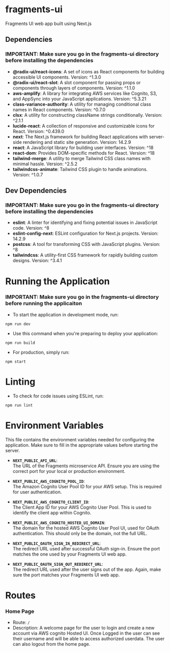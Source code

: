 # fragments-ui

Fragments UI web app built using Next.js

## Dependencies

### IMPORTANT: Make sure you go in the fragments-ui directory before installing the dependencies


- **@radix-ui/react-icons**: A set of icons as React components for building accessible UI components. Version: ^1.3.0
- **@radix-ui/react-slot**: A slot component for passing props or components through layers of components. Version: ^1.1.0
- **aws-amplify**: A library for integrating AWS services like Cognito, S3, and AppSync into your JavaScript applications. Version: ^5.3.21
- **class-variance-authority**: A utility for managing conditional class names in React components. Version: ^0.7.0
- **clsx**: A utility for constructing className strings conditionally. Version: ^2.1.1
- **lucide-react**: A collection of responsive and customizable icons for React. Version: ^0.439.0
- **next**: The Next.js framework for building React applications with server-side rendering and static site generation. Version: 14.2.9
- **react**: A JavaScript library for building user interfaces. Version: ^18
- **react-dom**: Provides DOM-specific methods for React. Version: ^18
- **tailwind-merge**: A utility to merge Tailwind CSS class names with minimal hassle. Version: ^2.5.2
- **tailwindcss-animate**: Tailwind CSS plugin to handle animations. Version: ^1.0.7

## Dev Dependencies

### IMPORTANT: Make sure you go in the fragments-ui directory before installing the dependencies


- **eslint**: A linter for identifying and fixing potential issues in JavaScript code. Version: ^8
- **eslint-config-next**: ESLint configuration for Next.js projects. Version: 14.2.9
- **postcss**: A tool for transforming CSS with JavaScript plugins. Version: ^8
- **tailwindcss**: A utility-first CSS framework for rapidly building custom designs. Version: ^3.4.1

# Running the Application

### IMPORTANT: Make sure you go in the fragments-ui directory before running the applicaiton 

- To start the application in development mode, run:

```
npm run dev
```

- Use this command when you're preparing to deploy your application:

```
npm run build
```

- For production, simply run:

``` 
npm start
```

# Linting
- To check for code issues using ESLint, run:

```
npm run lint
```

# Environment Variables

This file contains the environment variables needed for configuring the application. Make sure to fill in the appropriate values before starting the server.

- **`NEXT_PUBLIC_API_URL`**:  
  The URL of the Fragments microservice API. Ensure you are using the correct port for your local or production environment. 

- **`NEXT_PUBLIC_AWS_COGNITO_POOL_ID`**:  
  The Amazon Cognito User Pool ID for your AWS setup. This is required for user authentication.

- **`NEXT_PUBLIC_AWS_COGNITO_CLIENT_ID`**:  
  The Client App ID for your AWS Cognito User Pool. This is used to identify the client app within Cognito.

- **`NEXT_PUBLIC_AWS_COGNITO_HOSTED_UI_DOMAIN`**:  
  The domain for the hosted AWS Cognito User Pool UI, used for OAuth authentication. This should only be the domain, not the full URL.

- **`NEXT_PUBLIC_OAUTH_SIGN_IN_REDIRECT_URL`**:  
  The redirect URL used after successful OAuth sign-in. Ensure the port matches the one used by your Fragments UI web app.

- **`NEXT_PUBLIC_OAUTH_SIGN_OUT_REDIRECT_URL`**:  
  The redirect URL used after the user signs out of the app. Again, make sure the port matches your Fragments UI web app.

# Routes

### Home Page
- Route: `/`
- Description: A welcome page for the user to login and create a new account via AWS cognito Hosted UI. Once Logged in the user can see their username and will be able to access authorized userdata. The user can also logout from the home page.

